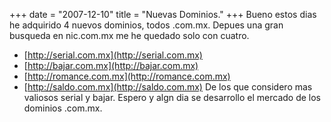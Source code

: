 +++
date = "2007-12-10"
title = "Nuevas Dominios."
+++
Bueno estos dias he adquirido 4 nuevos dominios, todos .com.mx. Depues una gran busqueda en nic.com.mx me he quedado solo con cuatro.

- [http://serial.com.mx](http://serial.com.mx)
- [http://bajar.com.mx](http://bajar.com.mx)
- [http://romance.com.mx](http://romance.com.mx)
- [http://saldo.com.mx](http://saldo.com.mx)
De los que considero mas valiosos serial y bajar. Espero y algn dia se desarrollo el mercado de los dominios .com.mx.
